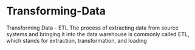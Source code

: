 # Transforming-Data
Transforming Data - ETL 
The process of extracting data from source systems and bringing it into the data warehouse is commonly called ETL, which stands for extraction, transformation, and loading

